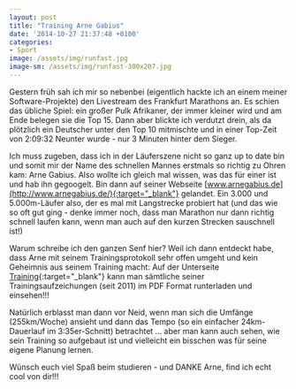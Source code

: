 ```yaml
---
layout: post
title: "Training Arne Gabius"
date: '2014-10-27 21:37:48 +0100'
categories:
- Sport
image: /assets/img/runfast.jpg
image-sm: /assets/img/runfast-300x207.jpg
---
```

Gestern fr&uuml;h sah ich mir so nebenbei (eigentlich hackte ich an einem meiner Software-Projekte) 
den Livestream des Frankfurt Marathons an. Es schien das &uuml;bliche Spiel: ein gro&szlig;er Pulk 
Afrikaner, der immer kleiner wird und am Ende belegen sie die Top 15. Dann aber blickte ich 
verdutzt drein, als da pl&ouml;tzlich ein Deutscher unter den Top 10 mitmischte und in einer 
Top-Zeit von 2:09:32 Neunter wurde - nur 3 Minuten hinter dem Sieger.

Ich muss zugeben, dass ich in der L&auml;uferszene nicht so ganz up to date bin und somit mir der 
Name des schnellen Mannes erstmals so richtig zu Ohren kam: Arne Gabius. Also wollte ich 
gleich mal wissen, was das f&uuml;r einer ist und hab ihn gegoogelt. Bin dann auf seiner 
Webseite [www.arnegabius.de](http://www.arnegabius.de/){:target="_blank"} gelandet. 
Ein 3.000 und 5.000m-L&auml;ufer also, der es mal mit Langstrecke probiert hat (und das wie so 
oft gut ging - denke immer noch, dass man Marathon nur dann richtig schnell laufen kann, 
wenn man auch auf den kurzen Strecken sauschnell ist!)

Warum schreibe ich den ganzen Senf hier? Weil ich dann entdeckt habe, dass Arne mit seinem 
Trainingsprotokoll sehr offen umgeht und kein Geheimnis aus seinem Training macht: Auf der 
Unterseite [Training](http://www.arnegabius.de/training/index.html){:target="_blank"} kann 
man s&auml;mtliche seiner Trainingsaufzeichungen (seit 2011) im PDF Format runterladen und 
einsehen!!!

Nat&uuml;rlich erblasst man dann vor Neid, wenn man sich die Umf&auml;nge (255km&#47;Woche) ansieht
und dann das Tempo (so ein einfacher 24km-Dauerlauf im 3:35er-Schnitt) betrachtet ... 
aber man kann auch sehen, wie sein Training so aufgebaut ist und vielleicht ein bisschen 
was f&uuml;r seine eigene Planung lernen.

W&uuml;nsch euch viel Spa&szlig; beim studieren - und DANKE Arne, find ich echt cool von dir!!!